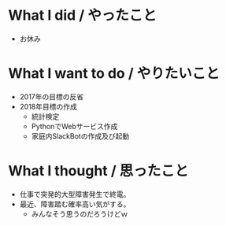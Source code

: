 # What I did / やったこと
- お休み

# What I want to do / やりたいこと
- 2017年の目標の反省
- 2018年目標の作成
  - 統計検定
  - PythonでWebサービス作成
  - 家庭内SlackBotの作成及び起動

# What I thought / 思ったこと
- 仕事で突発的大型障害発生で終電。
- 最近、障害踏む確率高い気がする。
  - みんなそう思うのだろうけどｗ
